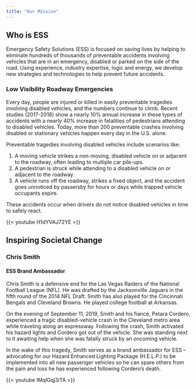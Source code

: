 ```yaml
---
title: "Our Mission"
---
```

## Who is ESS
Emergency Safety Solutions (ESS) is focused on saving lives by helping to eliminate hundreds of thousands of preventable accidents involving vehicles that are in an emergency, disabled or parked on the side of the road. Using experience, industry expertise, logic and energy, we develop new strategies and technologies to help prevent future accidents.

### Low Visibility Roadway Emergencies
Every day, people are injured or killed in easily preventable tragedies involving disabled vehicles, and the numbers continue to climb. Recent studies (2017-2018) show a nearly 10% annual increase in these types of accidents with a nearly 40% increase in fatalities of pedestrians attending to disabled vehicles. Today, more than 200 preventable crashes involving disabled or stationary vehicles happen every day in the U.S. alone.

Preventable tragedies involving disabled vehicles include scenarios like:

1. A moving vehicle strikes a non-moving, disabled vehicle on or adjacent to the roadway, often leading to multiple car pile-ups.
2. A pedestrian is struck while attending to a disabled vehicle on or adjacent to the roadway.
3. A vehicle runs off the roadway, strikes a fixed object, and the accident goes unnoticed by passersby for hours or days while trapped vehicle occupants expire.

These accidents occur when drivers do not notice disabled vehicles in time to safely react.

{{< youtube H1dYVAJ72YE >}} 





## Inspiring Societal Change

### Chris Smith 
#### ESS Brand Ambassador

Chris Smith is a defensive end for the Las Vegas Raiders of the National Football League (NFL). He was drafted by the Jacksonville Jaguars in the fifth round of the 2014 NFL Draft. Smith has also played for the Cincinnati Bengals and Cleveland Browns. He played college football at Arkansas.

 On the evening of September 11, 2019, Smith and his fiancé, Petara Cordero, experienced a tragic disabled-vehicle crash in the Cleveland metro area while traveling along an expressway. Following the crash, Smith activated his hazard lights and Cordero got out of the vehicle. She was standing next to it awaiting help when she was fatally struck by an oncoming vehicle. 

 In the wake of this tragedy, Smith serves as a brand ambassador for ESS – advocating for our Hazard Enhanced Lighting Package (H.E.L.P.) to be implemented into all new passenger vehicles so he can spare others from the pain and loss he has experienced following Cordero’s death.
 
{{< youtube IMqlGqj3iTA >}} 
